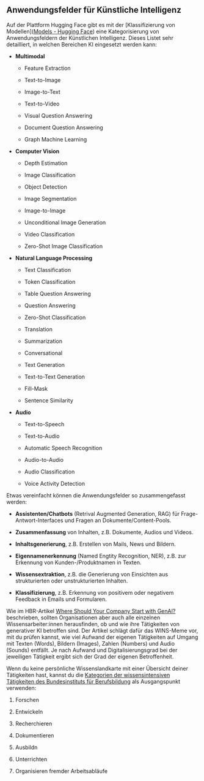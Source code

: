 ## Anwendungsfelder für Künstliche Intelligenz

Auf der Plattform Hugging Face gibt es mit der [Klassifizierung von Modellen]([Models - Hugging Face](https://huggingface.co/models)) eine Kategorisierung von Anwendungsfeldern der Künstlichen Intelligenz. Dieses Listet sehr detailliert, in welchen Bereichen KI eingesetzt werden kann:

- **Multimodal**
  
  - Feature Extraction
  
  - Text-to-Image
  
  - Image-to-Text
  
  - Text-to-Video
  
  - Visual Question Answering
  
  - Document Question Answering
  
  - Graph Machine Learning

- **Computer Vision**
  
  - Depth Estimation
  
  - Image Classification
  
  - Object Detection
  
  - Image Segmentation
  
  - Image-to-Image
  
  - Unconditional Image Generation
  
  - Video Classification
  
  - Zero-Shot Image Classification

- **Natural Language Processing**
  
  - Text Classification
  
  - Token Classification
  
  - Table Question Answering
  
  - Question Answering
  
  - Zero-Shot Classification
  
  - Translation
  
  - Summarization
  
  - Conversational
  
  - Text Generation
  
  - Text-to-Text Generation
  
  - Fill-Mask
  
  - Sentence Similarity

- **Audio**
  
  - Text-to-Speech
  
  - Text-to-Audio
  
  - Automatic Speech Recognition
  
  - Audio-to-Audio
  
  - Audio Classification
  
  - Voice Activity Detection

Etwas vereinfacht können die Anwendungsfelder so zusammengefasst werden:

- **Assistenten/Chatbots** (Retrival Augmented Generation, RAG) für Frage-Antwort-Interfaces und Fragen an Dokumente/Content-Pools.

- **Zusammenfassung** von Inhalten, z.B. Dokumente, Audios und Videos.

- **Inhaltsgenerierung**, z.B. Erstellen von Mails, News und Bildern.

- **Eigennamenerkennung** (Named Engtity Recognition, NER), z.B. zur Erkennung von Kunden-/Produktnamen in Texten.

- **Wissensextraktion**, z.B. die Generierung von Einsichten aus strukturierten oder unstrukturierten Inhalten.

- **Klassifizierung**, z.B. Erkennung von positivem oder negativem Feedback in Emails und Formularen.

Wie im HBR-Artikel [Where Should Your Company Start with GenAI?](https://hbr.org/2023/09/where-should-your-company-start-with-genai) beschrieben, sollten Organisationen aber auch alle einzelnen Wissensarbeiter:innen herausfinden, ob und wie ihre Tätigkeiten von generativer KI betroffen sind. Der Artikel schlägt dafür das WINS-Meme vor, mit du prüfen kannst, wie viel Aufwand der eigenen Tätigkeiten auf Umgang mit Texten (Words), Bildern (Images), Zahlen (Numbers) und Audio (Sounds) entfällt. Je nach Aufwand und Digitalisierungsgrad bei der jeweiligen Tätigkeit ergibt sich der Grad der eigenen Betroffenheit.

Wenn du keine persönliche Wissenslandkarte mit einer Übersicht deiner Tätigkeiten hast, kannst du die [Kategorien der wissensintensiven Tätigkeiten des Bundesinstituts für Berufsbildung](https://lit.bibb.de/vufind/Record/DS-131131) als Ausgangspunkt verwenden:

1. Forschen

2. Entwickeln

3. Recherchieren

4. Dokumentieren

5. Ausbildn

6. Unterrichten

7. Organisieren fremder Arbeitsabläufe
